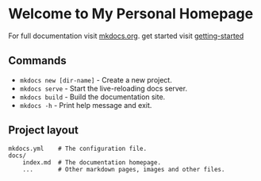 # Welcome to My Personal Homepage

For full documentation visit [mkdocs.org](https://www.mkdocs.org).
get started visit [getting-started](https://squidfunk.github.io/mkdocs-material/getting-started/)

## Commands

* `mkdocs new [dir-name]` - Create a new project.
* `mkdocs serve` - Start the live-reloading docs server.
* `mkdocs build` - Build the documentation site.
* `mkdocs -h` - Print help message and exit.

## Project layout

    mkdocs.yml    # The configuration file.
    docs/
        index.md  # The documentation homepage.
        ...       # Other markdown pages, images and other files.
